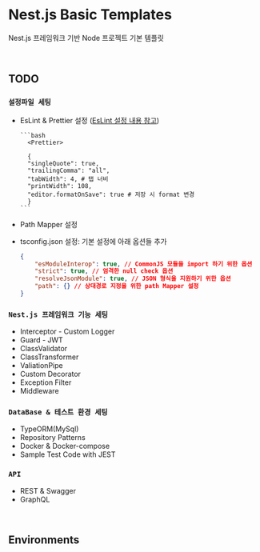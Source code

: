 # Nest.js Basic Templates

Nest.js 프레임워크 기반 Node 프로젝트 기본 템플릿

<br/>

## TODO

### `설정파일 세팅`

-   EsLint & Prettier 설정
    ([EsLint 설정 내용 참고](https://www.daleseo.com/eslint-config/))

        ```bash
          <Prettier>

          {
          "singleQuote": true,
          "trailingComma": "all",
          "tabWidth": 4, # 탭 너비
          "printWidth": 108,
          "editor.formatOnSave": true # 저장 시 format 변경
          }
        ```

-   Path Mapper 설정
-   tsconfig.json 설정: 기본 설정에 아래 옵션들 추가
    ```json
    {
        "esModuleInterop": true, // CommonJS 모듈을 import 하기 위한 옵션
        "strict": true, // 엄격한 null check 옵션
        "resolveJsonModule": true, // JSON 형식을 지원하기 위한 옵션
        "path": {} // 상대경로 지정을 위한 path Mapper 설정
    }
    ```

### `Nest.js 프레임워크 기능 세팅`

-   Interceptor - Custom Logger
-   Guard - JWT
-   ClassValidator
-   ClassTransformer
-   ValiationPipe
-   Custom Decorator
-   Exception Filter
-   Middleware

### `DataBase & 테스트 환경 세팅`

-   TypeORM(MySql)
-   Repository Patterns
-   Docker & Docker-compose
-   Sample Test Code with JEST

### `API`

-   REST & Swagger
-   GraphQL

<br/>

## Environments
